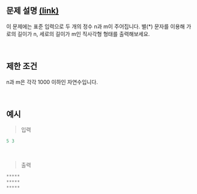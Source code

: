 ## 문제 설명 [(link)](https://school.programmers.co.kr/learn/courses/30/lessons/12969?language=javascript)

이 문제에는 표준 입력으로 두 개의 정수 n과 m이 주어집니다.
별(\*) 문자를 이용해 가로의 길이가 n, 세로의 길이가 m인 직사각형 형태를 출력해보세요.

<br>

## 제한 조건

n과 m은 각각 1000 이하인 자연수입니다.

<br>

## 예시

> 입력

```js
5 3
```

<br>

> 출력

```js
*****
*****
*****
```
